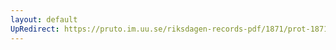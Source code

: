 ```yaml
---
layout: default
UpRedirect: https://pruto.im.uu.se/riksdagen-records-pdf/1871/prot-1871--fk--401/prot-1871--fk--401_003.pdf
---
```

